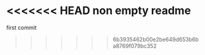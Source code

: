 <<<<<<< HEAD
non empty readme
=======
 first commit
>>>>>>> 6b3935462b00e2be649d653b6ba8769f079bc352
